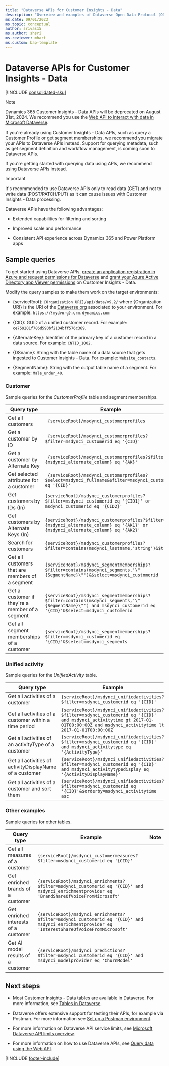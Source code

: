 ```yaml
---
title: "Dataverse APIs for Customer Insights - Data"
description: "Overview and examples of Dataverse Open Data Protocol (OData) APIs to query for data."
ms.date: 09/01/2023
ms.topic: conceptual
author: srivas15
ms.author: shsri
ms.reviewer: mhart
ms.custom: bap-template
---
```


# Dataverse APIs for Customer Insights - Data

[!INCLUDE [consolidated-sku](./includes/consolidated-sku.md)]

> [!NOTE]
> Dynamics 365 Customer Insights - Data APIs will be deprecated on August 31st, 2024. We recommend you use the [Web API to interact with data in Microsoft Dataverse](/power-apps/developer/data-platform/webapi/perform-operations-web-api).

If you're already using Customer Insights - Data APIs, such as query a Customer Profile or get segment memberships, we recommend you migrate your APIs to Dataverse APIs instead. Support for querying metadata, such as get segment definition and workflow management, is coming soon to Dataverse APIs.

If you're getting started with querying data using APIs, we recommend using Dataverse APIs instead.

> [!IMPORTANT]
> It's recommended to use Dataverse APIs only to read data (GET) and not to write data (POST/PATCH/PUT) as it can cause issues with Customer Insights - Data processing.

Dataverse APIs have the following advantages:

- Extended capabilities for filtering and sorting

- Improved scale and performance

- Consistent API experience across Dynamics 365 and Power Platform apps

## Sample queries

To get started using Dataverse APIs, [create an application registration in Azure and request permissions for Dataverse](/power-apps/developer/data-platform/walkthrough-register-app-azure-active-directory) and [grant your Azure Active Directory app Viewer permissions](permissions.md) on Customer Insights - Data.

Modify the query samples to make them work on the target environments:

- {serviceRoot}: `{Organization URI}/api/data/v9.2/` where {Organization URI} is the URI of the [Dataverse org](customer-insights-dataverse.md) associated to your environment. For example: `https://{mydvorg}.crm.dynamics.com`

- {CID}: GUID of a unified customer record. For example: `ce759201f786d590bf2134bff576c369`.

- {AlternateKey}: Identifier of the primary key of a customer record in a data source. For example: `CNTID_1002`.

- {DSname}: String with the table name of a data source that gets ingested to Customer Insights - Data. For example: `Website_contacts`.

- {SegmentName}: String with the output table name of a segment. For example: `Male_under_40`.

### Customer

Sample queries for the *CustomerProfile* table and segment memberships.

|Query type |Example  | Note  |
|---------|---------|---------|
|Get all customers | ` {serviceRoot}/msdynci_customerprofiles`  |          |  
|Get a customer by ID | ` {serviceRoot}/msdynci_customerprofiles?$filter=msdynci_customerid eq '{CID}'`  |          |
|Get a customer by Alternate Key | ` {serviceRoot}/msdynci_customerprofiles?$filter={msdynci_alternate_column} eq '{AK}'`  |  Alternate keys persist in the unified customer table in the format msdynci_DSname_TableName_PrimaryKeyColumnName  |
|Get selected attributes for a customer | ` {serviceRoot}/msdynci_customerprofiles?$select=msdynci_fullname&$filter=msdynci_customerid eq '{CID}'`  |    |
|Get customers by IDs (In) | `{serviceRoot}/msdynci_customerprofiles?$filter=msdynci_customerid eq '{CID1}' or msdynci_customerid eq '{CID2}'`  |          |
|Get customers by Alternate Keys (In) | `{serviceRoot}/msdynci_customerprofiles?$filter={msdynci_alternate_column} eq '{AK1}' or {msdynci_alternate_column} eq '{AK2}'`  |          |
|Search for customers| `{serviceRoot}/msdynci_customerprofiles?$filter=contains(msdynci_lastname,'string')&$top=10`  |          |
|Get all customers that are members of a segment| `{serviceRoot}/msdynci_segmentmemberships?$filter=contains(msdynci_segments,'\"{SegmentName}\"')&$select=msdynci_customerid`  |          |
|Get a customer if they're a member of a segment| `{serviceRoot}/msdynci_segmentmemberships?$filter=contains(msdynci_segments,'\"{SegmentName}\"') and msdynci_customerid eq '{CID}'&$select=msdynci_customerid `  |   |
|Get all segment memberships of a customer| `{serviceRoot}/msdynci_segmentmemberships?$filter=msdynci_customerid eq '{CID}'&$select=msdynci_segments`  |      |

### Unified activity

Sample queries for the *UnifiedActivity* table.

|Query type |Example  | Note  |
|---------|---------|---------|
|Get all activities of a customer| `{serviceRoot}/msdynci_unifiedactivities?$filter=msdynci_customerid eq '{CID}'`  |      |
|Get all activities of a customer within a time period| `{serviceRoot}/msdynci_unifiedactivities?$filter=msdynci_customerid eq '{CID}' and msdynci_activitytime gt 2017-01-01T00:00:00Z and msdynci_activitytime lt 2017-01-01T00:00:00Z`  |      |
|Get all activities of an activityType of a customer | `{serviceRoot}/msdynci_unifiedactivities?$filter=msdynci_customerid eq '{CID}' and msdynci_activitytype eq '{ActivityType}'`  |      |
|Get all activities of activityDisplayName of a customer | `{serviceRoot}/msdynci_unifiedactivities?$filter=msdynci_customerid eq '{CID}' and msdynci_activitytypedisplay eq '{ActivityDisplayName}'`  |      |
|Get all activities of a customer and sort them| `{serviceRoot}/msdynci_unifiedactivities?$filter=msdynci_customerid eq '{CID}'&$orderby=msdynci_activitytime asc`  |      |

### Other examples

Sample queries for other tables.

|Query type |Example  | Note  |
|---------|---------|---------|
|Get all measures of a customer| `{serviceRoot}/msdynci_customermeasures?$filter=msdynci_customerid eq '{CID}'`  |      |
|Get enriched brands of a customer| `{serviceRoot}/msdynci_enrichments?$filter=msdynci_customerid eq '{CID}' and msdynci_enrichmentprovider eq 'BrandShareOfVoiceFromMicrosoft'`  |      |  
|Get enriched interests of a customer| `{serviceRoot}/msdynci_enrichments?$filter=msdynci_customerid eq '{CID}' and msdynci_enrichmentprovider eq 'InterestShareOfVoiceFromMicrosoft'`  |      |
|Get AI model results of a customer| `{serviceRoot}/msdynci_predictions?$filter=msdynci_customerid eq '{CID}' and msdynci_modelprovider eq 'ChurnModel'`  |      |

## Next steps

- Most Customer Insights - Data tables are available in Dataverse. For more information, see [Tables in Dataverse](tables.md#customer-insights-tables-in-dataverse).

- Dataverse offers extensive support for testing their APIs, for example via Postman. For more information see [Set up a Postman environment](/power-apps/developer/data-platform/webapi/setup-postman-environment).

- For more information on Dataverse API service limits, see [Microsoft Dataverse API limits overview](/power-apps/maker/data-platform/api-limits-overview).

- For more information on how to use Dataverse APIs, see [Query data using the Web API](/power-apps/developer/data-platform/webapi/query-data-web-api#filter-results).

[!INCLUDE [footer-include](includes/footer-banner.md)]
